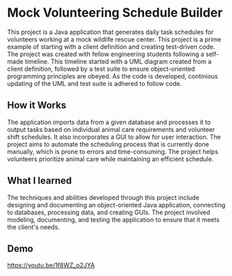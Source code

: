 # Mock Volunteering Schedule Builder

This project is a Java application that generates daily task schedules for volunteers working at a mock wildlife rescue center. This project is a prime example of starting with a client definition and creating test-driven code. The project was created with fellow engineering students following a self-made timeline. This timeline started with a UML diagram created from a client definition, followed by a test suite to ensure object-oriented programming principles are obeyed. As the code is developed, continious updating of the UML and test suite is adhered to follow code.

## How it Works

The application imports data from a given database and processes it to output tasks based on individual animal care requirements and volunteer shift schedules. It also incorporates a GUI to allow for user interaction. The project aims to automate the scheduling process that is currently done manually, which is prone to errors and time-consuming. The project helps volunteers prioritize animal care while maintaining an efficient schedule. 

## What I learned

The techniques and abilities developed through this project include designing and documenting an object-oriented Java application, connecting to databases, processing data, and creating GUIs. The project involved modeling, documenting, and testing the application to ensure that it meets the client's needs.

## Demo

https://youtu.be/1f8WZ_o2JYA
